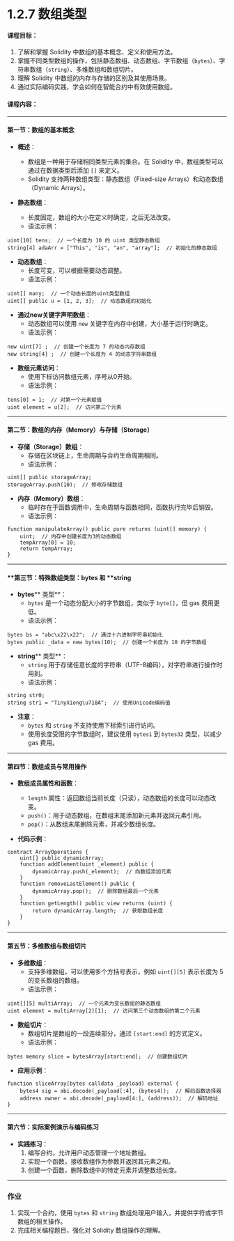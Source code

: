 # 1.2.7 数组类型

#### 课程目标：

1. 了解和掌握 Solidity 中数组的基本概念、定义和使用方法。
2. 掌握不同类型数组的操作，包括静态数组、动态数组、字节数组（`bytes`）、字符串数组（`string`）、多维数组和数组切片。
3. 理解 Solidity 中数组的内存与存储的区别及其使用场景。
4. 通过实际编码实践，学会如何在智能合约中有效使用数组。

#### 课程内容：

---

#### **第一节：数组的基本概念**

- **概述**：

  - 数组是一种用于存储相同类型元素的集合。在 Solidity 中，数组类型可以通过在数据类型后添加 `[]` 来定义。
  - Solidity 支持两种数组类型：静态数组（Fixed-size Arrays）和动态数组（Dynamic Arrays）。
- **静态数组**：

  - 长度固定，数组的大小在定义时确定，之后无法改变。
  - 语法示例：

```solidity
uint[10] tens;  // 一个长度为 10 的 uint 类型静态数组
string[4] adaArr = ["This", "is", "an", "array"];  // 初始化的静态数组
```

- **动态数组**：
	- 长度可变，可以根据需要动态调整。
	- 语法示例：
```solidity
uint[] many;  // 一个动态长度的uint类型数组
uint[] public u = [1, 2, 3];  // 动态数组的初始化
```

- **通过****new****关键字声明数组**：
  - 动态数组可以使用 `new` 关键字在内存中创建，大小基于运行时确定。
  - 语法示例：
```solidity
new uint[7] ;  // 创建一个长度为 7 的动态内存数组
new string[4] ;  // 创建一个长度为 4 的动态字符串数组
```

- **数组元素访问**：
	- 使用下标访问数组元素，序号从0开始。
	- 语法示例：
```solidity
tens[0] = 1;  // 对第一个元素赋值
uint element = u[2];  // 访问第三个元素
```
---

#### **第二节：数组的内存（Memory）与存储（Storage）**

- **存储（Storage）数组**：
  - 存储在区块链上，生命周期与合约生命周期相同。
  - 语法示例：

```solidity
uint[] public storageArray;
storageArray.push(10);  // 修改存储数组
```
- **内存（Memory）数组**：
	- 临时存在于函数调用中，生命周期与函数相同，函数执行完毕后销毁。
	- 语法示例：
```solidity
function manipulateArray() public pure returns (uint[] memory) {
    uint;  // 内存中创建长度为3的动态数组
    tempArray[0] = 10;
    return tempArray;
}
```

---

#### **第三节：特殊数组类型：****bytes**** 和 ****string**

- **bytes**** 类型**：
  - `bytes` 是一个动态分配大小的字节数组，类似于 `byte[]`，但 gas 费用更低。
  - 语法示例：
```solidity
bytes bs = "abc\x22\x22";  // 通过十六进制字符串初始化
bytes public _data = new bytes(10);  // 创建一个长度为 10 的字节数组

```

- **string**** 类型**：
	- `string` 用于存储任意长度的字符串（UTF-8编码），对字符串进行操作时用到。
	- 语法示例：
```solidity
string str0;
string str1 = "TinyXiong\u718A";  // 使用Unicode编码值
```

- **注意**：
  - `bytes` 和 `string` 不支持使用下标索引进行访问。
  - 使用长度受限的字节数组时，建议使用 `bytes1` 到 `bytes32` 类型，以减少 gas 费用。

---

#### **第四节：数组成员与常用操作**

- **数组成员属性和函数**：

  - `length` 属性：返回数组当前长度（只读），动态数组的长度可以动态改变。
  - `push()`：用于动态数组，在数组末尾添加新元素并返回元素引用。
  - `pop()`：从数组末尾删除元素，并减少数组长度。
- **代码示例**：

```solidity
contract ArrayOperations {
    uint[] public dynamicArray;
    function addElement(uint _element) public {
        dynamicArray.push(_element);  // 向数组添加元素
    }
    function removeLastElement() public {
        dynamicArray.pop();  // 删除数组最后一个元素
    }
    function getLength() public view returns (uint) {
        return dynamicArray.length;  // 获取数组长度
    }
}
```

---

#### **第五节：多维数组与数组切片**

- **多维数组**：
  - 支持多维数组，可以使用多个方括号表示，例如 `uint[][5]` 表示长度为 5 的变长数组的数组。
  - 语法示例：
```solidity
uint[][5] multiArray;  // 一个元素为变长数组的静态数组
uint element = multiArray[2][1];  // 访问第三个动态数组的第二个元素
```
- **数组切片**：
	- 数组切片是数组的一段连续部分，通过 `[start:end]` 的方式定义。
	- 语法示例：
```solidity
bytes memory slice = bytesArray[start:end];  // 创建数组切片
```

- **应用示例**：

```solidity
function sliceArray(bytes calldata _payload) external {
    bytes4 sig = abi.decode(_payload[:4], (bytes4));  // 解码函数选择器
    address owner = abi.decode(_payload[4:], (address));  // 解码地址
}
```

---

#### **第六节：实际案例演示与编码练习**

- **实践练习**：
  1. 编写合约，允许用户动态管理一个地址数组。
  2. 实现一个函数，接收数组作为参数并返回其元素之和。
  3. 创建一个函数，删除数组中的特定元素并调整数组长度。

---

### 作业

1. 实现一个合约，使用 `bytes` 和 `string` 数组处理用户输入，并提供字符或字节数组的相关操作。
2. 完成相关编程题目，强化对 Solidity 数组操作的理解。
